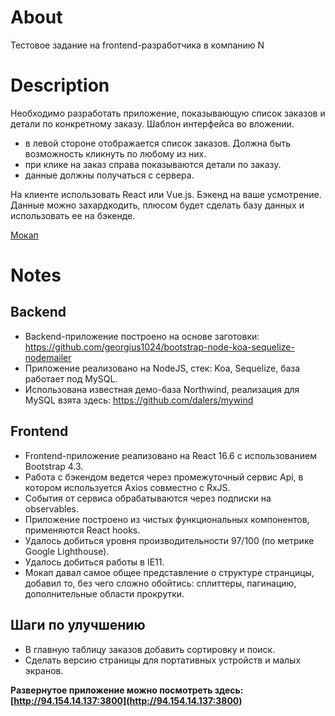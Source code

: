 # About
Тестовое задание на frontend-разработчика в компанию N

# Description
Необходимо разработать приложение, показывающую список заказов и детали по конкретному заказу. Шаблон интерфейса во вложении.
- в левой стороне отображается список заказов. Должна быть возможность кликнуть по любому из них.
- при клике на заказ справа показываются детали по заказу.
- данные должны получаться с сервера.

На клиенте использовать React или Vue.js.
Бэкенд на ваше усмотрение. Данные можно захардкодить, плюсом будет сделать базу данных и использовать ее на бэкенде.

[Мокап](https://drive.google.com/file/d/115KIiELYky0VSiQdrcjzOn2Mi9tETb5U/view?usp=sharing)

# Notes
## Backend
* Backend-приложение построено на основе заготовки: https://github.com/georgius1024/bootstrap-node-koa-sequelize-nodemailer
* Приложение реализовано на NodeJS, стек: Koa, Sequelize, база работает под MySQL.
* Использована известная демо-база Northwind, реализация для MySQL взята здесь: https://github.com/dalers/mywind
## Frontend
* Frontend-приложение реализовано на React 16.6 с использованием Bootstrap 4.3.
* Работа с бэкендом ведется через промежуточный сервис Api, в котором используется Axios совместно с RxJS.
* События от сервиса обрабатываются через подписки на observables.
* Приложение построено из чистых функциональных компонентов, применяются React hooks.
* Удалось добиться уровня производительности 97/100 (по метрике Google Lighthouse).
* Удалось добиться работы в IE11.
* Мокап давал самое общее представление о структуре странцицы, добавил то, без чего сложно обойтись: сплиттеры, пагинацию, дополнительные области прокрутки.
## Шаги по улучшению
* В главную таблицу заказов добавить сортировку и поиск.
* Сделать версию страницы для портативных устройств и малых экранов.

**Развернутое приложение можно посмотреть здесь: [http://94.154.14.137:3800](http://94.154.14.137:3800)**
